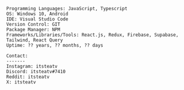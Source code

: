     Programming Languages: JavaScript, Typescript
    OS: Windows 10, Android
    IDE: Visual Studio Code
    Version Control: GIT
    Package Manager: NPM
    Frameworks/Libraries/Tools: React.js, Redux, Firebase, Supabase, Tailwind, React Query
    Uptime: ?? years, ?? months, ?? days 
    
    Contact:
    -------
    Instagram: itsteatv
    Discord: itsteatv#7410
    Reddit: itsteatv
    X: itsteatv
    
